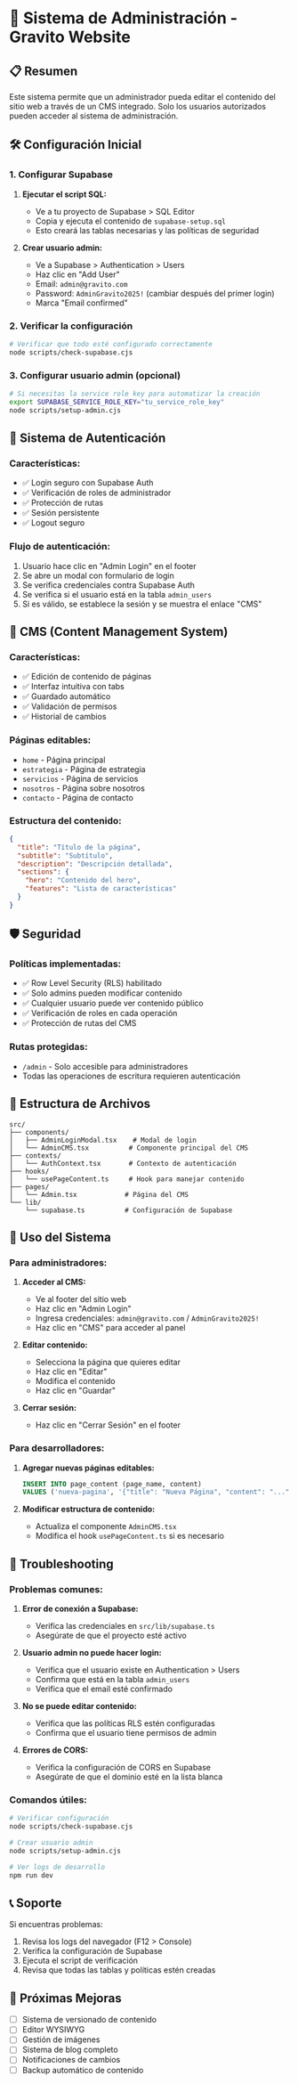 # 🚀 Sistema de Administración - Gravito Website

## 📋 Resumen

Este sistema permite que un administrador pueda editar el contenido del sitio web a través de un CMS integrado. Solo los usuarios autorizados pueden acceder al sistema de administración.

## 🛠️ Configuración Inicial

### 1. Configurar Supabase

1. **Ejecutar el script SQL:**
   - Ve a tu proyecto de Supabase > SQL Editor
   - Copia y ejecuta el contenido de `supabase-setup.sql`
   - Esto creará las tablas necesarias y las políticas de seguridad

2. **Crear usuario admin:**
   - Ve a Supabase > Authentication > Users
   - Haz clic en "Add User"
   - Email: `admin@gravito.com`
   - Password: `AdminGravito2025!` (cambiar después del primer login)
   - Marca "Email confirmed"

### 2. Verificar la configuración

```bash
# Verificar que todo esté configurado correctamente
node scripts/check-supabase.cjs
```

### 3. Configurar usuario admin (opcional)

```bash
# Si necesitas la service role key para automatizar la creación
export SUPABASE_SERVICE_ROLE_KEY="tu_service_role_key"
node scripts/setup-admin.cjs
```

## 🔐 Sistema de Autenticación

### Características:
- ✅ Login seguro con Supabase Auth
- ✅ Verificación de roles de administrador
- ✅ Protección de rutas
- ✅ Sesión persistente
- ✅ Logout seguro

### Flujo de autenticación:
1. Usuario hace clic en "Admin Login" en el footer
2. Se abre un modal con formulario de login
3. Se verifica credenciales contra Supabase Auth
4. Se verifica si el usuario está en la tabla `admin_users`
5. Si es válido, se establece la sesión y se muestra el enlace "CMS"

## 📝 CMS (Content Management System)

### Características:
- ✅ Edición de contenido de páginas
- ✅ Interfaz intuitiva con tabs
- ✅ Guardado automático
- ✅ Validación de permisos
- ✅ Historial de cambios

### Páginas editables:
- `home` - Página principal
- `estrategia` - Página de estrategia
- `servicios` - Página de servicios
- `nosotros` - Página sobre nosotros
- `contacto` - Página de contacto

### Estructura del contenido:
```json
{
  "title": "Título de la página",
  "subtitle": "Subtítulo",
  "description": "Descripción detallada",
  "sections": {
    "hero": "Contenido del hero",
    "features": "Lista de características"
  }
}
```

## 🛡️ Seguridad

### Políticas implementadas:
- ✅ Row Level Security (RLS) habilitado
- ✅ Solo admins pueden modificar contenido
- ✅ Cualquier usuario puede ver contenido público
- ✅ Verificación de roles en cada operación
- ✅ Protección de rutas del CMS

### Rutas protegidas:
- `/admin` - Solo accesible para administradores
- Todas las operaciones de escritura requieren autenticación

## 📁 Estructura de Archivos

```
src/
├── components/
│   ├── AdminLoginModal.tsx    # Modal de login
│   └── AdminCMS.tsx          # Componente principal del CMS
├── contexts/
│   └── AuthContext.tsx       # Contexto de autenticación
├── hooks/
│   └── usePageContent.ts     # Hook para manejar contenido
├── pages/
│   └── Admin.tsx            # Página del CMS
└── lib/
    └── supabase.ts          # Configuración de Supabase
```

## 🚀 Uso del Sistema

### Para administradores:

1. **Acceder al CMS:**
   - Ve al footer del sitio web
   - Haz clic en "Admin Login"
   - Ingresa credenciales: `admin@gravito.com` / `AdminGravito2025!`
   - Haz clic en "CMS" para acceder al panel

2. **Editar contenido:**
   - Selecciona la página que quieres editar
   - Haz clic en "Editar"
   - Modifica el contenido
   - Haz clic en "Guardar"

3. **Cerrar sesión:**
   - Haz clic en "Cerrar Sesión" en el footer

### Para desarrolladores:

1. **Agregar nuevas páginas editables:**
   ```sql
   INSERT INTO page_content (page_name, content) 
   VALUES ('nueva-pagina', '{"title": "Nueva Página", "content": "..."}');
   ```

2. **Modificar estructura de contenido:**
   - Actualiza el componente `AdminCMS.tsx`
   - Modifica el hook `usePageContent.ts` si es necesario

## 🔧 Troubleshooting

### Problemas comunes:

1. **Error de conexión a Supabase:**
   - Verifica las credenciales en `src/lib/supabase.ts`
   - Asegúrate de que el proyecto esté activo

2. **Usuario admin no puede hacer login:**
   - Verifica que el usuario existe en Authentication > Users
   - Confirma que está en la tabla `admin_users`
   - Verifica que el email esté confirmado

3. **No se puede editar contenido:**
   - Verifica que las políticas RLS estén configuradas
   - Confirma que el usuario tiene permisos de admin

4. **Errores de CORS:**
   - Verifica la configuración de CORS en Supabase
   - Asegúrate de que el dominio esté en la lista blanca

### Comandos útiles:

```bash
# Verificar configuración
node scripts/check-supabase.cjs

# Crear usuario admin
node scripts/setup-admin.cjs

# Ver logs de desarrollo
npm run dev
```

## 📞 Soporte

Si encuentras problemas:

1. Revisa los logs del navegador (F12 > Console)
2. Verifica la configuración de Supabase
3. Ejecuta el script de verificación
4. Revisa que todas las tablas y políticas estén creadas

## 🔄 Próximas Mejoras

- [ ] Sistema de versionado de contenido
- [ ] Editor WYSIWYG
- [ ] Gestión de imágenes
- [ ] Sistema de blog completo
- [ ] Notificaciones de cambios
- [ ] Backup automático de contenido
